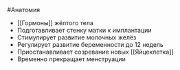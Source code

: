 #Анатомия 
- [[Гормоны]] жёлтого тела
- Подготавливает стенку матки к имплантации
- Стимулирует развитие молочных желёз 
- Регулирует развитие беременности до 12 недель
- Приостанавливает созревание новых [[Яйцеклетка]]
- Временно прекращает менструации